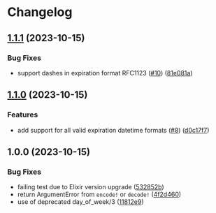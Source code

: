 # Changelog

## [1.1.1](https://github.com/dkarter/cookie_monster/compare/v1.1.0...v1.1.1) (2023-10-15)


### Bug Fixes

* support dashes in expiration format RFC1123 ([#10](https://github.com/dkarter/cookie_monster/issues/10)) ([81e081a](https://github.com/dkarter/cookie_monster/commit/81e081ab5b45a7da866b02436e90aea11668c83b))

## [1.1.0](https://github.com/dkarter/cookie_monster/compare/v1.0.0...v1.1.0) (2023-10-15)


### Features

* add support for all valid expiration datetime formats ([#8](https://github.com/dkarter/cookie_monster/issues/8)) ([d0c17f7](https://github.com/dkarter/cookie_monster/commit/d0c17f7cbf6fd92caf234f9807be0e81dd39ee4a))

## 1.0.0 (2023-10-15)


### Bug Fixes

* failing test due to Elixir version upgrade ([532852b](https://github.com/dkarter/cookie_monster/commit/532852b3cd65b5687f8efe5fa9a1d4114a1a4999))
* return ArgumentError from `encode!` or `decode!` ([4f2d460](https://github.com/dkarter/cookie_monster/commit/4f2d46010544adf069aa0ee7904de14284dad3cd))
* use of deprecated day_of_week/3 ([11812e9](https://github.com/dkarter/cookie_monster/commit/11812e9e8b8a3ed92b4ce6dc8f13bba7cf4f2d84))
